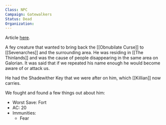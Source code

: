```yaml
---
Class: NPC
Campaign: Gatewalkers
Status: Dead
Organization: 
---
```

Article [here](https://2e.aonprd.com/Monsters.aspx?ID=2450).

A fey creature that wanted to bring back the [[Obnubilate Curse]] to [[Sevenarches]] and the surrounding area. He was residing in [[The Thinlands]] and was the cause of people disappearing in the same area on Galorian. It was said that if we repeated his name enough he would become aware of or attack us.

He had the Shadewither Key that we were after on him, which [[Killian]] now carries.

We fought and found a few things out about him:
- Worst Save: Fort
- AC: 20
- Immunities:
	- Fear